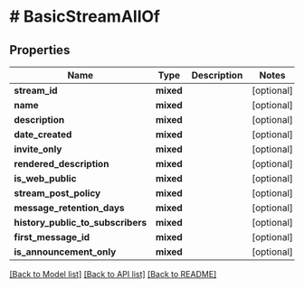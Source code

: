 # # BasicStreamAllOf

## Properties

Name | Type | Description | Notes
------------ | ------------- | ------------- | -------------
**stream_id** | **mixed** |  | [optional]
**name** | **mixed** |  | [optional]
**description** | **mixed** |  | [optional]
**date_created** | **mixed** |  | [optional]
**invite_only** | **mixed** |  | [optional]
**rendered_description** | **mixed** |  | [optional]
**is_web_public** | **mixed** |  | [optional]
**stream_post_policy** | **mixed** |  | [optional]
**message_retention_days** | **mixed** |  | [optional]
**history_public_to_subscribers** | **mixed** |  | [optional]
**first_message_id** | **mixed** |  | [optional]
**is_announcement_only** | **mixed** |  | [optional]

[[Back to Model list]](../../README.md#models) [[Back to API list]](../../README.md#endpoints) [[Back to README]](../../README.md)
